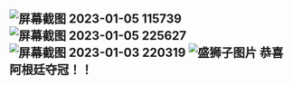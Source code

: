 ![屏幕截图 2023-01-05 115739](https://user-images.githubusercontent.com/121608707/210808083-574b64b1-a902-43b5-bc71-261ce7ea8759.png)
![屏幕截图 2023-01-05 225627](https://user-images.githubusercontent.com/121608707/210809668-1805d613-d509-4a5f-a05b-c7bea073bbb7.png)
![屏幕截图 2023-01-03 220319](https://user-images.githubusercontent.com/121608707/210809708-68e29225-3154-42da-9db9-5811349612de.png)
![盛狮子图片](https://user-images.githubusercontent.com/121608707/210809741-4569b647-3e99-447a-aba7-645608048cfc.png)
恭喜阿根廷夺冠！！
----------------
